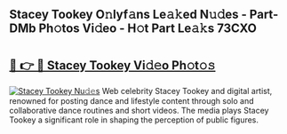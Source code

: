 ## Stacey Tookey O𝚗lyf𝚊ns Le𝚊𝚔ed N𝚞𝚍es - Part-DMb Ph𝚘tos Vi𝚍eo - H𝚘t Part Le𝚊𝚔s 73CXO

# <h2><a href="http://hf3ee9.feru.top/?c=Stacey+Tookey">🔗 👉 🔴 Stacey Tookey Vi𝚍𝚎o Ph𝚘t𝚘𝚜</a></h2>

[![Stacey Tookey Nu𝚍𝚎s](https://i.imgur.com/0TWrTi3.gif)](http://hf3ee9.feru.top/?c=Stacey+Tookey)
Web celebrity Stacey Tookey and digital artist, renowned for posting dance and lifestyle content through solo and collaborative dance routines and short videos. The media plays Stacey Tookey a significant role in shaping the perception of public figures. 
